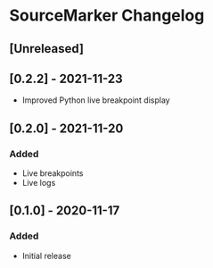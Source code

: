<!-- Keep a Changelog guide -> https://keepachangelog.com -->

# SourceMarker Changelog

## [Unreleased]

## [0.2.2] - 2021-11-23
- Improved Python live breakpoint display

## [0.2.0] - 2021-11-20
### Added
- Live breakpoints
- Live logs

## [0.1.0] - 2020-11-17
### Added
- Initial release
